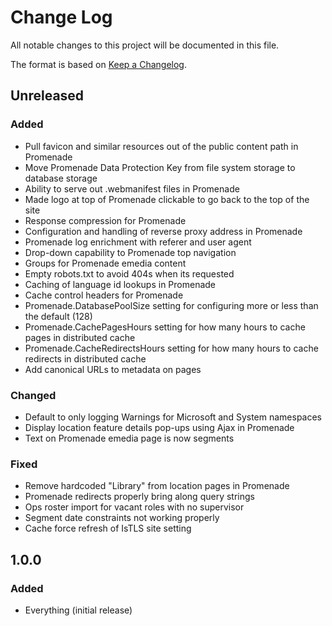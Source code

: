 # Change Log
All notable changes to this project will be documented in this file.

The format is based on [Keep a Changelog](http://keepachangelog.com/).

## Unreleased
### Added
- Pull favicon and similar resources out of the public content path in Promenade
- Move Promenade Data Protection Key from file system storage to database storage
- Ability to serve out .webmanifest files in Promenade
- Made logo at top of Promenade clickable to go back to the top of the site
- Response compression for Promenade
- Configuration and handling of reverse proxy address in Promenade
- Promenade log enrichment with referer and user agent
- Drop-down capability to Promenade top navigation
- Groups for Promenade emedia content
- Empty robots.txt to avoid 404s when its requested
- Caching of language id lookups in Promenade
- Cache control headers for Promenade
- Promenade.DatabasePoolSize setting for configuring more or less than the default (128)
- Promenade.CachePagesHours setting for how many hours to cache pages in distributed cache
- Promenade.CacheRedirectsHours setting for how many hours to cache redirects in distributed cache
- Add canonical URLs to metadata on pages

### Changed
- Default to only logging Warnings for Microsoft and System namespaces
- Display location feature details pop-ups using Ajax in Promenade
- Text on Promenade emedia page is now segments

### Fixed
- Remove hardcoded "Library" from location pages in Promenade
- Promenade redirects properly bring along query strings
- Ops roster import for vacant roles with no supervisor
- Segment date constraints not working properly
- Cache force refresh of IsTLS site setting

## 1.0.0
### Added
- Everything (initial release)
